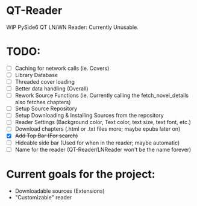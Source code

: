 # QT-Reader
WIP PySide6 QT LN/WN Reader: Currently Unusable.

# TODO:
- [ ] Caching for network calls (ie. Covers)
- [ ] Library Database
- [ ] Threaded cover loading
- [ ] Better data handling (Overall)
- [ ] Rework Source Functions (ie. Currently calling the fetch_novel_details also fetches chapters)
- [ ] Setup Source Repository
- [ ] Setup Downloading & Installing Sources from the repository
- [ ] Reader Settings (Background color, Text color, text size, text font, etc.)
- [ ] Download chapters (.html or .txt files more; maybe epubs later on)
- [x] ~~Add Top Bar (For search)~~
- [ ] Hideable side bar (Used for when in the reader; maybe automatic)
- [ ] Name for the reader (QT-Reader/LNReader won't be the name forever)

# Current goals for the project:
- Downloadable sources (Extensions)
- "Customizable" reader
